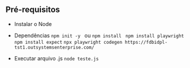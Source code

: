 ## Pré-requisitos

- Instalar o Node

- Dependências
```npm init -y ``` ou ```npm install ```
```npm install playwright```
```npm install expect```
```npx playwright codegen https://fdbidpl-tst1.outsystemsenterprise.com/```

- Executar arquivo .js
```node teste.js```
